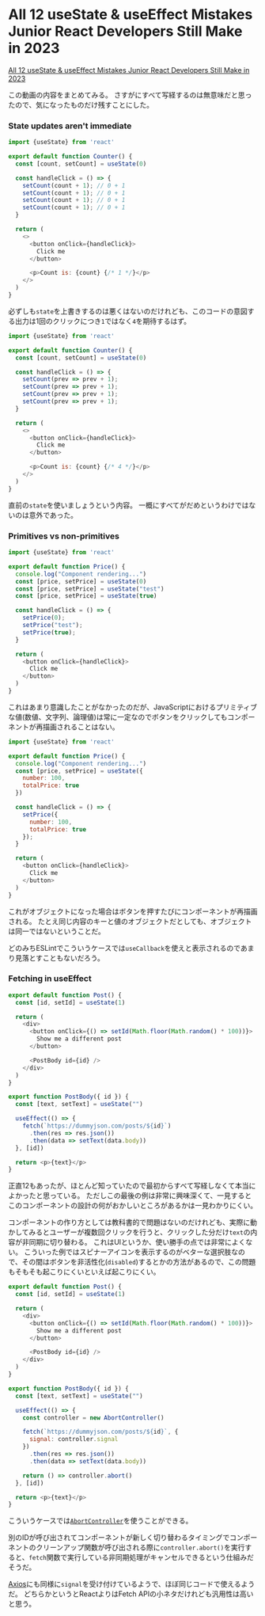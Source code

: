 # All 12 useState & useEffect Mistakes Junior React Developers Still Make in 2023

[All 12 useState & useEffect Mistakes Junior React Developers Still Make in 2023](https://www.youtube.com/watch?v=-yIsQPp31L0)

この動画の内容をまとめてみる。
さすがにすべて写経するのは無意味だと思ったので、気になったものだけ残すことにした。

### State updates aren't immediate

```javascript title="BAD"
import {useState} from 'react'

export default function Counter() {
  const [count, setCount] = useState(0)

  const handleClick = () => {
    setCount(count + 1); // 0 + 1
    setCount(count + 1); // 0 + 1
    setCount(count + 1); // 0 + 1
    setCount(count + 1); // 0 + 1
  }

  return (
    <>
      <button onClick={handleClick}>
        Click me
      </button>

      <p>Count is: {count} {/* 1 */}</p>
    </>
  )
}
```

必ずしも`state`を上書きするのは悪くはないのだけれども、このコードの意図する出力は1回のクリックにつき`1`ではなく`4`を期待するはず。

```javascript title="GOOD"
import {useState} from 'react'

export default function Counter() {
  const [count, setCount] = useState(0)

  const handleClick = () => {
    setCount(prev => prev + 1);
    setCount(prev => prev + 1);
    setCount(prev => prev + 1);
    setCount(prev => prev + 1);
  }

  return (
    <>
      <button onClick={handleClick}>
        Click me
      </button>

      <p>Count is: {count} {/* 4 */}</p>
    </>
  )
}
```

直前の`state`を使いましょうという内容。
一概にすべてがだめというわけではないのは意外であった。

### Primitives vs non-primitives

```javascript title="primitives"
import {useState} from 'react'

export default function Price() {
  console.log("Component rendering...")
  const [price, setPrice] = useState(0)
  const [price, setPrice] = useState("test")
  const [price, setPrice] = useState(true)

  const handleClick = () => {
    setPrice(0);
    setPrice("test");
    setPrice(true);
  }

  return (
    <button onClick={handleClick}>
      Click me
    </button>
  )
}
```

これはあまり意識したことがなかったのだが、JavaScriptにおけるプリミティブな値(数値、文字列、論理値)は常に一定なのでボタンをクリックしてもコンポーネントが再描画されることはない。

```javascript title="non-primitives"
import {useState} from 'react'

export default function Price() {
  console.log("Component rendering...")
  const [price, setPrice] = useState({
    number: 100,
    totalPrice: true
  })

  const handleClick = () => {
    setPrice({
      number: 100,
      totalPrice: true
    });
  }

  return (
    <button onClick={handleClick}>
      Click me
    </button>
  )
}
```

これがオブジェクトになった場合はボタンを押すたびにコンポーネントが再描画される。
たとえ同じ内容のキーと値のオブジェクトだとしても、オブジェクトは同一ではないということだ。

どのみちESLintでこういうケースでは`useCallback`を使えと表示されるのであまり見落とすこともないだろう。

### Fetching in useEffect

```javascript title="BAD"
export default function Post() {
  const [id, setId] = useState(1)

  return (
    <div>
      <button onClick={() => setId(Math.floor(Math.random() * 100))}>
        Show me a different post
      </button>

      <PostBody id={id} />
    </div>
  )
}

export function PostBody({ id }) {
  const [text, setText] = useState("")

  useEffect(() => {
    fetch(`https://dummyjson.com/posts/${id}`)
      .then(res => res.json())
      .then(data => setText(data.body))
  }, [id])

  return <p>{text}</p>
}
```

正直12もあったが、ほとんど知っていたので最初からすべて写経しなくて本当によかったと思っている。
ただしこの最後の例は非常に興味深くて、一見するとこのコンポーネントの設計の何がおかしいところがあるかは一見わかりにくい。

コンポーネントの作り方としては教科書的で問題はないのだけれども、実際に動かしてみるとユーザーが複数回クリックを行うと、クリックした分だけ`text`の内容が非同期に切り替わる。
これはUIというか、使い勝手の点では非常によくない。
こういった例ではスピナーアイコンを表示するのがベターな選択肢なので、その間はボタンを非活性化(`disabled`)するとかの方法があるので、この問題もそもそも起こりにくいといえば起こりにくい。

```javascript title="GOOD"
export default function Post() {
  const [id, setId] = useState(1)

  return (
    <div>
      <button onClick={() => setId(Math.floor(Math.random() * 100))}>
        Show me a different post
      </button>

      <PostBody id={id} />
    </div>
  )
}

export function PostBody({ id }) {
  const [text, setText] = useState("")

  useEffect(() => {
    const controller = new AbortController()

    fetch(`https://dummyjson.com/posts/${id}`, {
      signal: controller.signal
    })
      .then(res => res.json())
      .then(data => setText(data.body))

    return () => controller.abort()
  }, [id])

  return <p>{text}</p>
}
```

こういうケースでは[`AbortController`](https://developer.mozilla.org/en-US/docs/Web/API/AbortController)を使うことができる。

別のIDが呼び出されてコンポーネントが新しく切り替わるタイミングでコンポーネントのクリーンアップ関数が呼び出される際に`controller.abort()`を実行すると、`fetch`関数で実行している非同期処理がキャンセルできるという仕組みだそうだ。

[Axios](https://axios-http.com/docs/cancellation)にも同様に`signal`を受け付けているようで、ほぼ同じコードで使えるようだ。
どちらかというとReactよりはFetch APIの小ネタだけれども汎用性は高いと思う。
